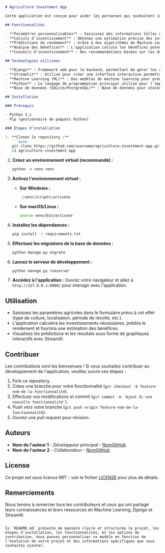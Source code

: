 
```markdown
# Agriculture Investment App

Cette application est conçue pour aider les personnes qui souhaitent investir dans l'agriculture en leur offrant une vue d'ensemble sur les différents aspects de l'agriculture. Grâce à une interface simple et intuitive, elle permet aux utilisateurs de saisir des paramètres agricoles clés et de fournir des prédictions détaillées sur le rendement, les investissements nécessaires et les bénéfices potentiels. Elle utilise des technologies avancées, y compris le Machine Learning, pour offrir des conseils éclairés et aider les investisseurs à prendre des décisions stratégiques et rentables.

## Fonctionnalités

- **Paramètres personnalisables** : Saisissez des informations telles que le type de culture, le lieu, la période de récolte et d'autres critères spécifiques.
- **Calculs d'investissement** : Obtenez une estimation précise des investissements nécessaires en fonction de vos choix.
- **Prédictions de rendement** : Grâce à des algorithmes de Machine Learning, l'application prédit le rendement attendu en fonction des données saisies.
- **Analyse des bénéfices** : L'application calcule les bénéfices potentiels, permettant aux investisseurs de visualiser le retour sur investissement.
- **Conseils d'investissement** : Des recommandations basées sur les données pour guider les utilisateurs dans leurs choix agricoles.

## Technologies utilisées

- **Django** : Framework web pour le backend, permettant de gérer les requêtes utilisateurs, les données agricoles et l'authentification.
- **Streamlit** : Utilisé pour créer une interface interactive permettant aux utilisateurs de visualiser les résultats des calculs et des prédictions.
- **Machine Learning (ML)** : Des modèles de machine learning pour prédire le rendement agricole et estimer les bénéfices en fonction des paramètres saisis.
- **Python** : Le langage de programmation principal utilisé pour l'implémentation du backend, du calcul des prédictions, et de l'intégration des modèles ML.
- **Base de données (SQLite/PostgreSQL)** : Base de données pour stocker les informations agricoles et les résultats des analyses.

## Installation

### Prérequis

- Python 3.x
- Pip (gestionnaire de paquets Python)

### Étapes d'installation

1. **Clonez le repository :**
   ```bash
   git clone https://github.com/username/agriculture-investment-app.git
   cd agriculture-investment-app
   ```

2. **Créez un environnement virtuel (recommandé) :**
   ```bash
   python -m venv venv
   ```

3. **Activez l'environnement virtuel :**

   - **Sur Windows :**
     ```bash
     .\venv\Scripts\activate
     ```

   - **Sur macOS/Linux :**
     ```bash
     source venv/bin/activate
     ```

4. **Installez les dépendances :**
   ```bash
   pip install -r requirements.txt
   ```

5. **Effectuez les migrations de la base de données :**
   ```bash
   python manage.py migrate
   ```

6. **Lancez le serveur de développement :**
   ```bash
   python manage.py runserver
   ```

7. **Accédez à l'application :**
   Ouvrez votre navigateur et allez à `http://127.0.0.1:8000/` pour interagir avec l'application.

## Utilisation

- Saisissez les paramètres agricoles dans le formulaire prévu à cet effet (type de culture, localisation, période de récolte, etc.).
- L'application calculera les investissements nécessaires, prédira le rendement et fournira une estimation des bénéfices.
- Visualisez les prédictions et les résultats sous forme de graphiques interactifs avec Streamlit.

## Contribuer

Les contributions sont les bienvenues ! Si vous souhaitez contribuer au développement de l'application, veuillez suivre ces étapes :

1. Fork ce repository.
2. Créez une branche pour votre fonctionnalité (`git checkout -b feature-nom-de-la-fonctionnalité`).
3. Effectuez vos modifications et commit (`git commit -m 'Ajout d\'une nouvelle fonctionnalité'`).
4. Push vers votre branche (`git push origin feature-nom-de-la-fonctionnalité`).
5. Ouvrez une pull request pour révision.

## Auteurs

- **Nom de l'auteur 1** - *Développeur principal* - [NomGitHub](https://github.com/username)
- **Nom de l'auteur 2** - *Collaborateur* - [NomGitHub](https://github.com/username)

## License

Ce projet est sous licence MIT - voir le fichier [LICENSE](LICENSE) pour plus de détails.

## Remerciements

Nous tenons à remercier tous les contributeurs et ceux qui ont partagé leurs connaissances et leurs ressources en Machine Learning, Django et Streamlit.
```

Ce `README.md` présente de manière claire et structurée le projet, les étapes d'installation, les fonctionnalités, et les options de contribution. Vous pouvez personnaliser ce modèle en fonction de l'évolution de votre projet et des informations spécifiques que vous souhaitez ajouter.
